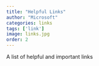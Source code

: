 ```yaml
---
title: "Helpful Links"
author: "Microsoft"
categories: links
tags: ['link']
image: links.jpg
order: 2
---
```

A list of helpful and important links

